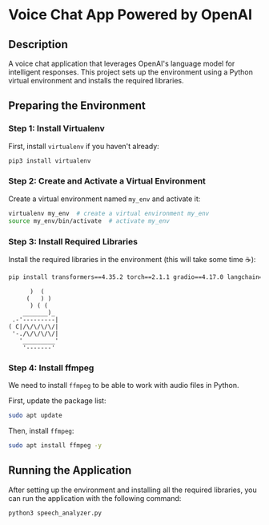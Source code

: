 
# Voice Chat App Powered by OpenAI

## Description
A voice chat application that leverages OpenAI's language model for intelligent responses. This project sets up the environment using a Python virtual environment and installs the required libraries.

## Preparing the Environment

### Step 1: Install Virtualenv
First, install `virtualenv` if you haven't already:
```bash
pip3 install virtualenv
```

### Step 2: Create and Activate a Virtual Environment
Create a virtual environment named `my_env` and activate it:
```bash
virtualenv my_env  # create a virtual environment my_env
source my_env/bin/activate  # activate my_env
```

### Step 3: Install Required Libraries
Install the required libraries in the environment (this will take some time ☕️):
```bash
pip install transformers==4.35.2 torch==2.1.1 gradio==4.17.0 langchain==0.0.278 librosa==0.10.0 numpy==1.24.3
```
```
      )  (
     (   ) )
      ) ( (
    _______)_
 .-'---------|  
( C|/\/\/\/\/|
 '-./\/\/\/\/|
   '_________'
    '-------'
```

### Step 4: Install ffmpeg
We need to install `ffmpeg` to be able to work with audio files in Python.

First, update the package list:
```bash
sudo apt update
```

Then, install `ffmpeg`:
```bash
sudo apt install ffmpeg -y
```

## Running the Application
After setting up the environment and installing all the required libraries, you can run the application with the following command:
```bash
python3 speech_analyzer.py
```
